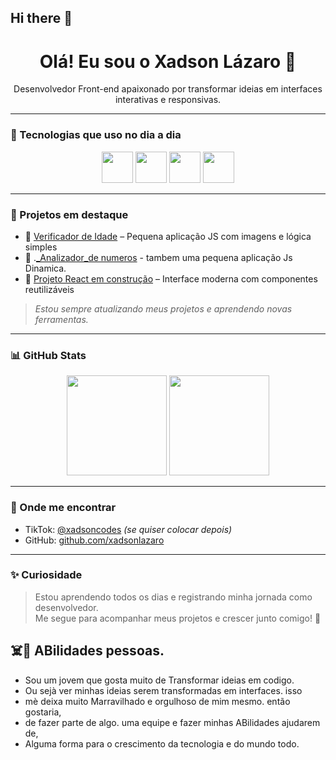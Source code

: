 ## Hi there 👋

<!--
**xadsonlazaro/xadsonlazaro** is a ✨ _special_ ✨ repository because its `README.md` (this file) appears on your GitHub profile.

Here are some ideas to get you started:

- 🔭 I’m currently working on ...
- 🌱 I’m currently learning ...
- 👯 I’m looking to collaborate on ...
- 🤔 I’m looking for help with ...
- 💬 Ask me about ...
- 📫 How to reach me: ...
- 😄 Pronouns: ...
- ⚡ Fun fact: ...
-->
<h1 align="center">Olá! Eu sou o Xadson Lázaro 👋</h1>

<p align="center">
  Desenvolvedor Front-end apaixonado por transformar ideias em interfaces interativas e responsivas.
</p>

---

### 🚀 Tecnologias que uso no dia a dia

<div align="center">
  <img src="https://cdn.jsdelivr.net/gh/devicons/devicon/icons/javascript/javascript-original.svg" width="50" />
  <img src="https://cdn.jsdelivr.net/gh/devicons/devicon/icons/html5/html5-original.svg" width="50" />
  <img src="https://cdn.jsdelivr.net/gh/devicons/devicon/icons/css3/css3-original.svg" width="50" />
  <img src="https://cdn.jsdelivr.net/gh/devicons/devicon/icons/react/react-original.svg" width="50" />
</div>

---

### 📌 Projetos em destaque

- 🔹 [Verificador de Idade](https://github.com/xadsonlazaro/verificador-de-idade) – Pequena aplicação JS com imagens e lógica simples
- 🔹️ .[_Analizador_de numeros](_https://github.com/xadsonlazaro/Analizador-de-Numeros) - tambem uma pequena aplicação Js Dinamica. 
- 🔹 [Projeto React em construção](https://github.com/xadsonlazaro) – Interface moderna com componentes reutilizáveis

> *Estou sempre atualizando meus projetos e aprendendo novas ferramentas.*

---

### 📊 GitHub Stats

<div align="center">
  <img height="160em" src="https://github-readme-stats.vercel.app/api?username=xadsonlazaro&show_icons=true&theme=dracula&count_private=true"/>
  <img height="160em" src="https://github-readme-stats.vercel.app/api/top-langs/?username=xadsonlazaro&layout=compact&theme=dracula"/>
</div>

---

### 📲 Onde me encontrar

- TikTok: [@xadsoncodes](https://tiktok.com/@xadsonlazaro) *(se quiser colocar depois)*
- GitHub: [github.com/xadsonlazaro](https://github.com/xadsonlazaro)

---

### ✨ Curiosidade

> Estou aprendendo todos os dias e registrando minha jornada como desenvolvedor.  
> Me segue para acompanhar meus projetos e crescer junto comigo! 🚀
>
> 
## ☠️👀 ABilidades pessoas.
- Sou um jovem que gosta muito de Transformar ideias em codigo.
- Ou sejà ver minhas ideias serem transformadas em interfaces. isso
- mè deixa muito Marravilhado e orgulhoso de mim mesmo. então gostaria,
- de fazer parte de algo. uma equipe e fazer minhas ABilidades ajudarem de,
- Alguma forma para o crescimento da tecnologia e do mundo todo.
